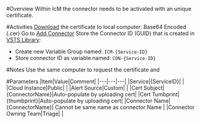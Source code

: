 #Overview
Within IcM the connector needs to be activated with an unique certificate.

#Activities
[Download](https://ssladminhre/) the certificate to local computer: Base64 Encoded (.cer)
Go to [Add Connector](https://icm.ad.msft.net/imp/v3/administration/connectoronboarding)
Store the Connector ID (GUID) that is created in [VSTS Library](https://easplatform.visualstudio.com/Monitoring/_library?itemType=VariableGroups):

- Create new Variable Group named: `ICM-{Service-ID}`
- Store connector ID as variable named: `CON-{Service-ID}`


#Notes
Use the same computer to request the certificate and 

#Parameters
|Item|Value|Comment|
|---|---|---|
|Service|{ServiceID}| |
|Cloud Instance|Public| |
|Alert Source|Custom| |
|Cert Subject|{ConnectorName}|Auto-populate by uploading cert|
|Cert Tumbprint|{thumbprint}|Auto-populate by uploading cert|
|Connector Name|{ConnectorName}| Cannot be same name as connector Name |
|Connector Owning Team|Triage| |

